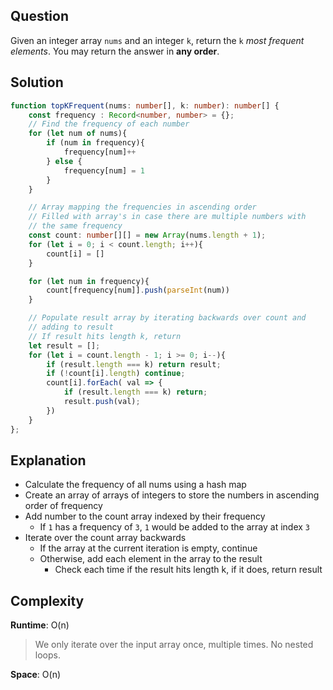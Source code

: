 ## Question
Given an integer array `nums` and an integer `k`, return the `k` *most frequent elements*. You may return the answer in **any order**.

## Solution
```typescript
function topKFrequent(nums: number[], k: number): number[] {
    const frequency : Record<number, number> = {};
    // Find the frequency of each number
    for (let num of nums){
        if (num in frequency){
            frequency[num]++
        } else {
            frequency[num] = 1
        }
    }

    // Array mapping the frequencies in ascending order
    // Filled with array's in case there are multiple numbers with
    // the same frequency
    const count: number[][] = new Array(nums.length + 1);
    for (let i = 0; i < count.length; i++){
        count[i] = []
    }

    for (let num in frequency){
        count[frequency[num]].push(parseInt(num))
    }

    // Populate result array by iterating backwards over count and
    // adding to result
    // If result hits length k, return
    let result = [];
    for (let i = count.length - 1; i >= 0; i--){
        if (result.length === k) return result;
        if (!count[i].length) continue;
        count[i].forEach( val => {
            if (result.length === k) return;
            result.push(val);
        })
    }
};
```

## Explanation
- Calculate the frequency of all nums using a hash map
- Create an array of arrays of integers to store the numbers in ascending order of frequency
- Add number to the count array indexed by their frequency
    * If `1` has a frequency of `3`, `1` would be added to the array at index `3`
- Iterate over the count array backwards
    * If the array at the current iteration is empty, continue
    * Otherwise, add each element in the array to the result
        + Check each time if the result hits length k, if it does, return result


## Complexity
**Runtime**: O(n) <br/>
> We only iterate over the input array once, multiple times. No nested loops. 

**Space**: O(n)